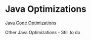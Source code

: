 # Java Optimizations
[Java Code Optimizations](code_optimizations.md)

Other Java Optimizations - Still to do